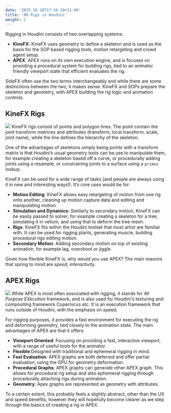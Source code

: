 ```yaml
---
date: '2025-10-18T17:16:10+11:00'
title: '00 Rigs in Houdini'
weight: 1
---
```

Rigging in Houdini consists of two overlapping systems:

- **KineFX**: KineFX uses geometry to define a skeleton and is used as the basis for the SOP based rigging tools, motion retargeting and crowd agent setup.
- **APEX**: APEX runs on its own execution engine, and is focuses on providing a procedural system for building rigs, tied to an animator friendly viewport state that efficient evaluates the rig. 

SideFX often use the two terms interchangeably and while there are some distinctions between the two, it makes sense. KineFX and SOPs prepare the skeleton and geometry, with APEX building the rig logic and animation controls.  

## KineFX Rigs
![](/apex/img/getting_started.kinefx.png)
KineFX rigs consist of points and polygon lines. The point contain the joint transform matrices and attributes (transform, local transform, scale, joint name), while the line defines the hierarchy of the skeleton. 

One of the advantages of skeletons simply being points with a transform matrix is that Houdini’s usual geometry tools can be use to manipulate them, for example creating a skeleton based off a curve, or procedurally adding joints using a resample, or constraining joints to a surface using a `primuv` lookup.

KineFX can be used for a wide range of tasks (and people are always using it in new and interesting ways!). It’s core uses would be for:

- **Motion Editing**: KineFX allows easy retargeting of motion from one rig onto another, cleaning up motion capture data and editing and manipulating motion.
- **Simulation and Dynamics**: Similarly to secondary motion, KineFX can be easily passed to solver, for example creating a skeleton for a tree, simulating it in vellum, and using that to deform the tree mesh.  
- **Rigs**: KineFX fits within the Houdini toolset that most artist are familiar with. It can be used for rigging plants, generating muscle, building procedural rigs editing motion.
- **Secondary Motion**: Adding secondary motion on top of existing animation, for example lag, overshoot or jiggle.

Given how flexible KineFX is, why would you use APEX? The main reasons that spring to mind are *speed*, *interactivity*.

## APEX Rigs
![](/apex/img/getting_started.apex.png)
While APEX is most often associated with rigging, it stands for *All Purpose EXecution* framework, and is also used for Houdini's texturing and compositing framework Copernicus etc. It is an execution framework that runs outside of Houdini, with the emphasis on speed. 

For rigging purposes, it provides a fast environment for executing the rig and deforming geometry, tied closely to the animation state.  The main advantages of APEX are that it offers:

- **Viewport Oriented**: Focusing on providing a fast, interactive viewport, with a range of useful tools for the animator.
- **Flexible**:Designed with traditional and ephemeral rigging in mind.
- **Fast Evaluation**: APEX graphs are both deferred and offer partial evaluation, using the GPU for geometry deformation. 
- **Procedural Graphs**: APEX graphs can generate other APEX graph. This allows for procedural rig setup and also ephemeral rigging through procedurally attaching rigs during animation.
- **Geometry**: Apex graphs are represented as geometry with attributes. 

To a certain extent, this probably feels a slightly abstract, other than the UX and speed benefits, however they will hopefully become clearer as we step through the basics of creating a rig in APEX. 